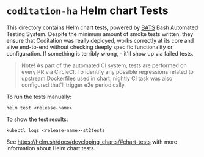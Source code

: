 # `coditation-ha` Helm chart Tests

This directory contains Helm chart tests, powered by [BATS](https://github.com/sstephenson/bats) Bash Automated Testing System.
Despite the minimum amount of smoke tests written, they ensure that Coditation was really deployed,
works correctly at its core and alive end-to-end without checking deeply specific functionality or configuration.
If something is terribly wrong, - it'll show up via failed tests.

> Note! As part of the automated CI system, tests are performed on every PR via CircleCI.
> To identify any possible regressions related to upstream Dockerfiles used in chart, nightly CI task was also configured that'll trigger e2e periodically.

To run the tests manually:
```
helm test <release-name>
```

To show the test results:
```
kubectl logs <release-name>-st2tests
```

See https://helm.sh/docs/developing_charts/#chart-tests with more information about Helm chart tests.
